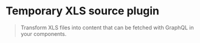 # Temporary XLS source plugin

> Transform XLS files into content that can be fetched with GraphQL in your components.
